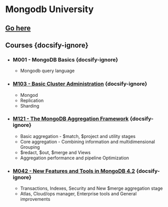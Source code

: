 # Mongodb University
[Go here][mongodbUniversity]
---

## Courses {docsify-ignore}

- ### M001 - MongoDB Basics {docsify-ignore}
    - Mongodb query language

- ### [M103 - Basic Cluster Administration](/mongodb/university/m103.md) {docsify-ignore}
    - Mongod
    - Replication
    - Sharding

- ### [M121 - The MongoDB Aggregation Framework](/mongodb/university/m121.md) {docsify-ignore}
    - Basic aggregation - $match, $project and utility stages
    - Core aggregation - Combining information and multidimensional Grouping
    - $redact, $out, $merge and Views
    - Aggregation performance and pipeline Optimization

- ### [M042 - New Features and Tools in MongoDB 4.2](/mongodb/university/m042.md) {docsify-ignore}
    - Transactions, Indexes, Security and New $merge aggregation stage
    - Atlas, Cloud/ops manager, Enterprise tools and General improvements


[mongodbUniversity]: https://university.mongodb.com